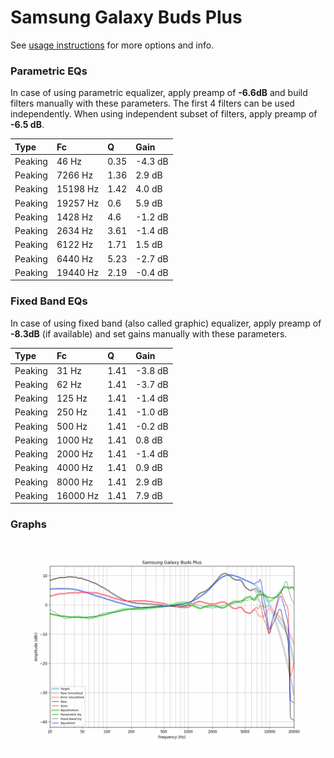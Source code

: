 # Samsung Galaxy Buds Plus
See [usage instructions](https://github.com/jaakkopasanen/AutoEq#usage) for more options and info.

### Parametric EQs
In case of using parametric equalizer, apply preamp of **-6.6dB** and build filters manually
with these parameters. The first 4 filters can be used independently.
When using independent subset of filters, apply preamp of **-6.5 dB**.

| Type    | Fc       |    Q | Gain    |
|:--------|:---------|:-----|:--------|
| Peaking | 46 Hz    | 0.35 | -4.3 dB |
| Peaking | 7266 Hz  | 1.36 | 2.9 dB  |
| Peaking | 15198 Hz | 1.42 | 4.0 dB  |
| Peaking | 19257 Hz | 0.6  | 5.9 dB  |
| Peaking | 1428 Hz  | 4.6  | -1.2 dB |
| Peaking | 2634 Hz  | 3.61 | -1.4 dB |
| Peaking | 6122 Hz  | 1.71 | 1.5 dB  |
| Peaking | 6440 Hz  | 5.23 | -2.7 dB |
| Peaking | 19440 Hz | 2.19 | -0.4 dB |

### Fixed Band EQs
In case of using fixed band (also called graphic) equalizer, apply preamp of **-8.3dB**
(if available) and set gains manually with these parameters.

| Type    | Fc       |    Q | Gain    |
|:--------|:---------|:-----|:--------|
| Peaking | 31 Hz    | 1.41 | -3.8 dB |
| Peaking | 62 Hz    | 1.41 | -3.7 dB |
| Peaking | 125 Hz   | 1.41 | -1.4 dB |
| Peaking | 250 Hz   | 1.41 | -1.0 dB |
| Peaking | 500 Hz   | 1.41 | -0.2 dB |
| Peaking | 1000 Hz  | 1.41 | 0.8 dB  |
| Peaking | 2000 Hz  | 1.41 | -1.4 dB |
| Peaking | 4000 Hz  | 1.41 | 0.9 dB  |
| Peaking | 8000 Hz  | 1.41 | 2.9 dB  |
| Peaking | 16000 Hz | 1.41 | 7.9 dB  |

### Graphs
![](./Samsung%20Galaxy%20Buds%20Plus.png)